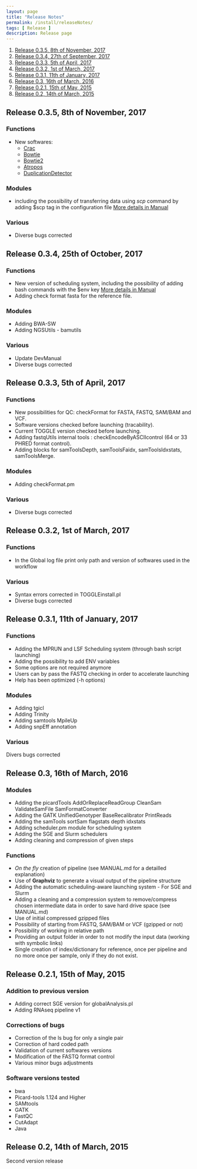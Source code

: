 ```yaml
---
layout: page
title: "Release Notes"
permalink: /install/releaseNotes/
tags: [ Release ]
description: Release page
---
```

1. [Release 0.3.5, 8th of November, 2017](#0.3.5)
2. [Release 0.3.4, 27th of September, 2017](#0.3.4)
3. [Release 0.3.3, 5th of April, 2017](#0.3.3)
4. [Release 0.3.2, 1st of March, 2017](#0.3.2)
5. [Release 0.3.1, 11th of January, 2017](#0.3.1)
6. [Release 0.3, 16th of March, 2016](#0.3)
7. [Release 0.2.1, 15th of May, 2015](#0.2.1)
8. [Release 0.2, 14th of March, 2015](#0.2)

## <a name="0.3.5"> </a>Release 0.3.5, 8th of November, 2017

### Functions
- New softwares:
	* [Crac](http://crac.gforge.inria.fr)
	* [Bowtie](http://bowtie-bio.sourceforge.net/manual.shtml)
	* [Bowtie2](http://bowtie-bio.sourceforge.net/bowtie2/index.shtml)
	* [Atropos](https://github.com/jdidion/atropos)
	* [DuplicationDetector](http://github.com/SouthGreenPlatform/DuplicationDetector/)
	
### Modules
- including the possibility of transferring data using *scp* command by adding $scp tag in the configuration file [More details in Manual](http://toggle.ird.fr/manual/completeManual/#scp)

### Various
- Diverse bugs corrected

## <a name="0.3.4"> </a>Release 0.3.4, 25th of October, 2017

### Functions
- New version of scheduling system, including the possibility of adding bash commands with the $env key [More details in Manual](http://toggle.ird.fr/manual/completeManual/#env)
- Adding check format fasta for the reference file.

### Modules
- Adding BWA-SW
- Adding NGSUtils - bamutils

### Various
- Update DevManual
- Diverse bugs corrected

## <a name="0.3.3"> </a>Release 0.3.3, 5th of April, 2017

### Functions
- New possibilities for QC: checkFormat for FASTA, FASTQ, SAM/BAM and VCF.
- Software versions checked before launching (tracability).
- Current TOGGLE version checked before launching.
- Adding fastqUtils internal tools : checkEncodeByASCIIcontrol (64 or 33 PHRED format control).
- Adding blocks for samToolsDepth, samToolsFaidx, samToolsIdxstats, samToolsMerge.

### Modules
- Adding checkFormat.pm

### Various
- Diverse bugs corrected


## <a name="0.3.2"> </a>Release 0.3.2, 1st of March, 2017

### Functions
- In the Global log file print only path and version of softwares used in the workflow

### Various
- Syntax errors corrected in TOGGLEinstall.pl
- Diverse  bugs corrected

## <a name="0.3.1"></a>Release 0.3.1, 11th of January, 2017

### Functions

- Adding the MPRUN and LSF Scheduling system (through bash script launching)
- Adding the possibility to add ENV variables
- Some options are not required anymore
- Users can by pass the FASTQ checking in order to accelerate launching
- Help has been optimized (-h options)

### Modules
- Adding tgicl
- Adding Trinity
- Adding samtools MpileUp
- Adding snpEff annotation

### Various
Divers bugs corrected

## <a name="0.3"></a>Release 0.3, 16th of March, 2016

### Modules

- Adding the picardTools AddOrReplaceReadGroup CleanSam ValidateSamFile SamFormatConverter
- Adding the GATK UnifiedGenotyper BaseRecalibrator PrintReads
- Adding the samTools sortSam flagstats depth idxstats
- Adding scheduler.pm module for scheduling system
- Adding the SGE and Slurm schedulers
- Adding cleaning and compression of given steps


### Functions

- *On the fly* creation of pipeline (see MANUAL.md for a detailled explanation)
- Use of **Graphviz** to generate a visual output of the pipeline structure
- Adding the automatic scheduling-aware launching system - For SGE and Slurm
- Adding a cleaning and a compression system to remove/compress chosen intermediate data in order to save hard drive space (see MANUAL.md)
- Use of initial compressed gzipped files
- Possibility of starting from FASTQ, SAM/BAM or VCF (gzipped or not)
- Possibility of working in relative path
- Providing an output folder in order to not modify the input data (working with symbolic links)
- Single creation of index/dictionary for reference, once per pipeline and no more once per sample, only if they do not exist.

## <a name="0.2.1"></a>Release 0.2.1, 15th of May, 2015

### Addition to previous version
* Adding correct SGE version for globalAnalysis.pl
* Adding RNAseq pipeline v1

### Corrections of bugs
* Correction of the ls bug for only a single pair
* Correction of hard coded path
* Validation of current softwares versions
* Modification of the FASTQ format control
* Various minor bugs adjustments

### Software versions tested
* bwa
* Picard-tools 1.124 and Higher
* SAMtools
* GATK
* FastQC
* CutAdapt
* Java


## <a name="0.2"></a>Release 0.2, 14th of March, 2015

Second version release
